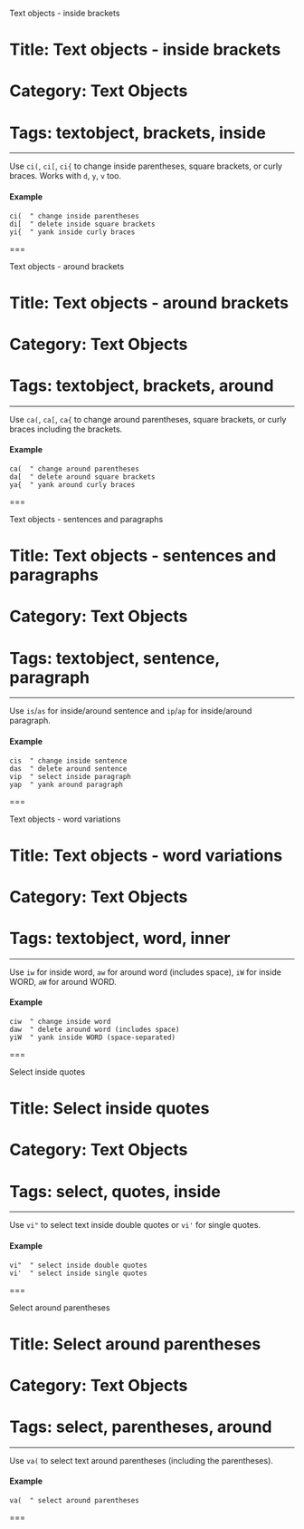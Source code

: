 Text objects - inside brackets
# Title: Text objects - inside brackets
# Category: Text Objects
# Tags: textobject, brackets, inside
---
Use `ci(`, `ci[`, `ci{` to change inside parentheses, square brackets, or curly braces. Works with `d`, `y`, `v` too.

#### Example

```vim
ci(  " change inside parentheses
di[  " delete inside square brackets
yi{  " yank inside curly braces
```
===

Text objects - around brackets
# Title: Text objects - around brackets
# Category: Text Objects
# Tags: textobject, brackets, around
---
Use `ca(`, `ca[`, `ca{` to change around parentheses, square brackets, or curly braces including the brackets.

#### Example

```vim
ca(  " change around parentheses
da[  " delete around square brackets
ya{  " yank around curly braces
```
===

Text objects - sentences and paragraphs
# Title: Text objects - sentences and paragraphs
# Category: Text Objects
# Tags: textobject, sentence, paragraph
---
Use `is`/`as` for inside/around sentence and `ip`/`ap` for inside/around paragraph.

#### Example

```vim
cis  " change inside sentence
das  " delete around sentence
vip  " select inside paragraph
yap  " yank around paragraph
```
===

Text objects - word variations
# Title: Text objects - word variations
# Category: Text Objects
# Tags: textobject, word, inner
---
Use `iw` for inside word, `aw` for around word (includes space), `iW` for inside WORD, `aW` for around WORD.

#### Example

```vim
ciw  " change inside word
daw  " delete around word (includes space)
yiW  " yank inside WORD (space-separated)
```
===

Select inside quotes
# Title: Select inside quotes
# Category: Text Objects
# Tags: select, quotes, inside
---
Use `vi"` to select text inside double quotes or `vi'` for single quotes.

#### Example

```vim
vi"  " select inside double quotes
vi'  " select inside single quotes
```
===

Select around parentheses
# Title: Select around parentheses
# Category: Text Objects
# Tags: select, parentheses, around
---
Use `va(` to select text around parentheses (including the parentheses).

#### Example

```vim
va(  " select around parentheses
```
===
